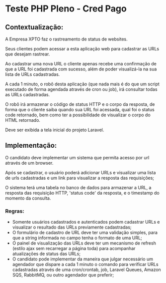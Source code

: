 # Teste PHP Pleno - Cred Pago

## Contextualização:
A Empresa XPTO faz o rastreamento de status de websites.

Seus clientes podem acessar a esta aplicação web para cadastrar as URLs que desejam rastrear.

Ao cadastrar uma nova URL o cliente apenas recebe uma confirmação de que a URL foi cadastrada com sucesso, além de poder visualizá-la na sua lista de URLs cadastradas.

A cada 1 minuto, o robô desta aplicação (que nada mais é do que um script executado de forma agendada através de cron ou job), irá consultar todas as URLs cadastradas.

O robô irá armazenar o código de status HTTP e o corpo da resposta, de forma que o cliente saiba quando sua URL foi acessada, qual foi o status code retornado, bem como ter a possibilidade de visualizar o corpo do HTML retornado.

Deve ser exibida a tela inicial do projeto Laravel.

## Implementação:
O candidato deve implementar um sistema que permita acesso por url através de um browser.

Após se cadastrar, o usuário poderá adicionar URLs e visualizar uma lista de urls cadastradas e um link para visualizar a resposta das requisições;

O sistema terá uma tabela no banco de dados para armazenar a URL, a resposta das requisição HTTP, 'status code' da resposta, e o timestamp do momento da consulta.
### Regras:
 * Somente usuários cadastrados e autenticados podem cadastrar URLs e visualizar o resultado das URLs previamente cadastradas;
 * O formulário de cadastro de URL deve ter uma validação simples, para que a string informada no campo tenha o formato de uma URL;
 * O painel de visualização das URLs deve ter um mecanismo de refresh (estilo ajax sem recarregar a página toda) para acompanhar atualizações de status das URLs;
 * O candidato pode implementar da maneira que julgar necessário um agendador que dispare a cada 1 minuto o comando para verificar URLs cadastradas através de uma cron/crontab, job, Laravel Queues, Amazon SQS, RabbitMQ, ou outro agendador que preferir;